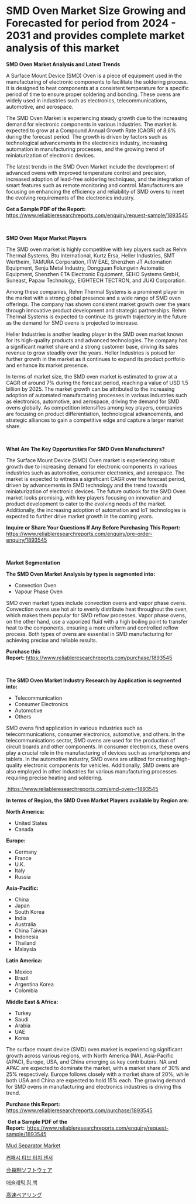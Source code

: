 <p><h1>SMD Oven Market Size Growing and Forecasted for period from 2024 - 2031 and provides complete market analysis of this market</h1></p><p><strong>SMD Oven Market Analysis and Latest Trends</strong></p>
<p><p>A Surface Mount Device (SMD) Oven is a piece of equipment used in the manufacturing of electronic components to facilitate the soldering process. It is designed to heat components at a consistent temperature for a specific period of time to ensure proper soldering and bonding. These ovens are widely used in industries such as electronics, telecommunications, automotive, and aerospace.</p><p>The SMD Oven Market is experiencing steady growth due to the increasing demand for electronic components in various industries. The market is expected to grow at a Compound Annual Growth Rate (CAGR) of 8.6% during the forecast period. The growth is driven by factors such as technological advancements in the electronics industry, increasing automation in manufacturing processes, and the growing trend of miniaturization of electronic devices.</p><p>The latest trends in the SMD Oven Market include the development of advanced ovens with improved temperature control and precision, increased adoption of lead-free soldering techniques, and the integration of smart features such as remote monitoring and control. Manufacturers are focusing on enhancing the efficiency and reliability of SMD ovens to meet the evolving requirements of the electronics industry.</p></p>
<p><strong>Get a Sample PDF of the Report:&nbsp;</strong> <a href="https://www.reliableresearchreports.com/enquiry/request-sample/1893545">https://www.reliableresearchreports.com/enquiry/request-sample/1893545</a></p>
<p>&nbsp;</p>
<p><strong>SMD Oven Major Market Players</strong></p>
<p><p>The SMD oven market is highly competitive with key players such as Rehm Thermal Systems, Btu International, Kurtz Ersa, Heller Industries, SMT Wertheim, TAMURA Corporation, ITW EAE, Shenzhen JT Automation Equipment, Senju Metal Industry, Dongguan Folungwin Automatic Equipment, Shenzhen ETA Electronic Equipment, SEHO Systems GmbH, Suneast, Papaw Technology, EIGHTECH TECTRON, and JUKI Corporation.</p><p>Among these companies, Rehm Thermal Systems is a prominent player in the market with a strong global presence and a wide range of SMD oven offerings. The company has shown consistent market growth over the years through innovative product development and strategic partnerships. Rehm Thermal Systems is expected to continue its growth trajectory in the future as the demand for SMD ovens is projected to increase.</p><p>Heller Industries is another leading player in the SMD oven market known for its high-quality products and advanced technologies. The company has a significant market share and a strong customer base, driving its sales revenue to grow steadily over the years. Heller Industries is poised for further growth in the market as it continues to expand its product portfolio and enhance its market presence.</p><p>In terms of market size, the SMD oven market is estimated to grow at a CAGR of around 7% during the forecast period, reaching a value of USD 1.5 billion by 2025. The market growth can be attributed to the increasing adoption of automated manufacturing processes in various industries such as electronics, automotive, and aerospace, driving the demand for SMD ovens globally. As competition intensifies among key players, companies are focusing on product differentiation, technological advancements, and strategic alliances to gain a competitive edge and capture a larger market share.</p></p>
<p>&nbsp;</p>
<p><strong>What Are The Key Opportunities For SMD Oven Manufacturers?</strong></p>
<p><p>The Surface Mount Device (SMD) Oven market is experiencing robust growth due to increasing demand for electronic components in various industries such as automotive, consumer electronics, and aerospace. The market is expected to witness a significant CAGR over the forecast period, driven by advancements in SMD technology and the trend towards miniaturization of electronic devices. The future outlook for the SMD Oven market looks promising, with key players focusing on innovation and product development to cater to the evolving needs of the market. Additionally, the increasing adoption of automation and IoT technologies is expected to further drive market growth in the coming years.</p></p>
<p><strong>Inquire or Share Your Questions If Any Before Purchasing This Report:</strong> <a href="https://www.reliableresearchreports.com/enquiry/pre-order-enquiry/1893545">https://www.reliableresearchreports.com/enquiry/pre-order-enquiry/1893545</a></p>
<p>&nbsp;</p>
<p><strong>Market Segmentation</strong></p>
<p><strong>The SMD Oven Market Analysis by types is segmented into:</strong></p>
<p><ul><li>Convection Oven</li><li>Vapour Phase Oven</li></ul></p>
<p><p>SMD oven market types include convection ovens and vapor phase ovens. Convection ovens use hot air to evenly distribute heat throughout the oven, which makes them popular for SMD reflow processes. Vapor phase ovens, on the other hand, use a vaporized fluid with a high boiling point to transfer heat to the components, ensuring a more uniform and controlled reflow process. Both types of ovens are essential in SMD manufacturing for achieving precise and reliable results.</p></p>
<p><strong>Purchase this Report:&nbsp;</strong><a href="https://www.reliableresearchreports.com/purchase/1893545">https://www.reliableresearchreports.com/purchase/1893545</a></p>
<p>&nbsp;</p>
<p><strong>The SMD Oven Market Industry Research by Application is segmented into:</strong></p>
<p><ul><li>Telecommunication</li><li>Consumer Electronics</li><li>Automotive</li><li>Others</li></ul></p>
<p><p>SMD ovens find application in various industries such as telecommunications, consumer electronics, automotive, and others. In the telecommunications sector, SMD ovens are used for the production of circuit boards and other components. In consumer electronics, these ovens play a crucial role in the manufacturing of devices such as smartphones and tablets. In the automotive industry, SMD ovens are utilized for creating high-quality electronic components for vehicles. Additionally, SMD ovens are also employed in other industries for various manufacturing processes requiring precise heating and soldering.</p></p>
<p><a href="https://www.reliableresearchreports.com/smd-oven-r1893545">&nbsp;https://www.reliableresearchreports.com/smd-oven-r1893545</a></p>
<p><strong>In terms of Region, the SMD Oven Market Players available by Region are:</strong></p>
<p>
    <p> <strong> North America: </strong>
        <ul>
            <li>United States</li>
            <li>Canada</li>
        </ul>
        </p> 
    <p> <strong> Europe: </strong>
        <ul>
            <li>Germany</li>
            <li>France</li>
            <li>U.K.</li>
            <li>Italy</li>
            <li>Russia</li>
        </ul>
        </p> 
    <p> <strong> Asia-Pacific: </strong>
        <ul>
            <li>China</li>
            <li>Japan</li>
            <li>South Korea</li>
            <li>India</li>
            <li>Australia</li>
            <li>China Taiwan</li>
            <li>Indonesia</li>
            <li>Thailand</li>
            <li>Malaysia</li>
        </ul>
        </p> 
    <p> <strong> Latin America: </strong>
        <ul>
            <li>Mexico</li>
            <li>Brazil</li>
            <li>Argentina Korea</li>
            <li>Colombia</li>
        </ul>
        </p> 
    <p> <strong> Middle East & Africa: </strong>
        <ul>
            <li>Turkey</li>
            <li>Saudi</li>
            <li>Arabia</li>
            <li>UAE</li>
            <li>Korea</li>
        </ul>
    </p>
    </p>
<p><p>The surface mount device (SMD) oven market is experiencing significant growth across various regions, with North America (NA), Asia-Pacific (APAC), Europe, USA, and China emerging as key contributors. NA and APAC are expected to dominate the market, with a market share of 30% and 25% respectively. Europe follows closely with a market share of 20%, while both USA and China are expected to hold 15% each. The growing demand for SMD ovens in manufacturing and electronics industries is driving this trend.</p></p>
<p><strong>Purchase this Report: </strong><a href="https://www.reliableresearchreports.com/purchase/1893545">https://www.reliableresearchreports.com/purchase/1893545</a></p>
<p>&nbsp;<strong>Get a Sample PDF of the Report:&nbsp;&nbsp;</strong><a href="https://www.reliableresearchreports.com/enquiry/request-sample/1893545">https://www.reliableresearchreports.com/enquiry/request-sample/1893545</a></p>
<p><strong></strong></p>
<p><p><a href="https://github.com/ashepherd82/Market-Research-Report-List-4/blob/main/mud-separator-market.md">Mud Separator Market</a></p><p><a href="https://github.com/camron674/Market-Research-Report-List-1/blob/main/299632733557.md">커패시 티브 터치 센서</a></p><p><a href="https://medium.com/@byroalenzuela76845/%E3%83%A1%E3%83%B3%E3%83%90%E3%83%BC%E3%82%B7%E3%83%83%E3%83%97%E3%82%BD%E3%83%95%E3%83%88%E3%82%A6%E3%82%A7%E3%82%A2%E5%B8%82%E5%A0%B4%E5%88%86%E6%9E%90-%E3%81%9D%E3%81%AEcagr-%E5%B8%82%E5%A0%B4%E3%82%BB%E3%82%B0%E3%83%A1%E3%83%B3%E3%83%86%E3%83%BC%E3%82%B7%E3%83%A7%E3%83%B3-%E3%81%8A%E3%82%88%E3%81%B3%E3%82%B0%E3%83%AD%E3%83%BC%E3%83%90%E3%83%AB%E7%94%A3%E6%A5%AD%E6%A6%82%E8%A6%81-a8d17efa48ee">会員制ソフトウェア</a></p><p><a href="https://medium.com/@josefarice/%EC%9A%B4%EB%8F%99%EC%9A%A9-%EA%B0%80%EB%B0%A9-%EC%8B%9C%EC%9E%A5-%EB%B6%84%EC%84%9D-%EC%97%B0%ED%8F%89%EA%B7%A0-%EC%84%B1%EC%9E%A5%EB%A5%A0-%EC%8B%9C%EC%9E%A5-%EC%84%B8%EB%B6%84%ED%99%94-%EB%B0%8F-%EA%B8%80%EB%A1%9C%EB%B2%8C-%EC%82%B0%EC%97%85-%EA%B0%9C%EC%9A%94-5058c1d39deb">애슬레틱 짐 백</a></p><p><a href="https://medium.com/@joanne.scott9078/%E3%83%8F%E3%82%A4%E3%82%B9%E3%83%94%E3%83%BC%E3%83%89%E3%83%99%E3%82%A2%E3%83%AA%E3%83%B3%E3%82%B0%E5%B8%82%E5%A0%B4%E8%A6%8F%E6%A8%A1-%E5%B8%82%E5%A0%B4%E3%81%AE%E8%A6%8B%E9%80%9A%E3%81%97%E3%81%A8%E5%B8%82%E5%A0%B4%E4%BA%88%E6%B8%AC-2024%E5%B9%B4%E3%81%8B%E3%82%892031%E5%B9%B4-8653df4441b2">高速ベアリング</a></p></p>
